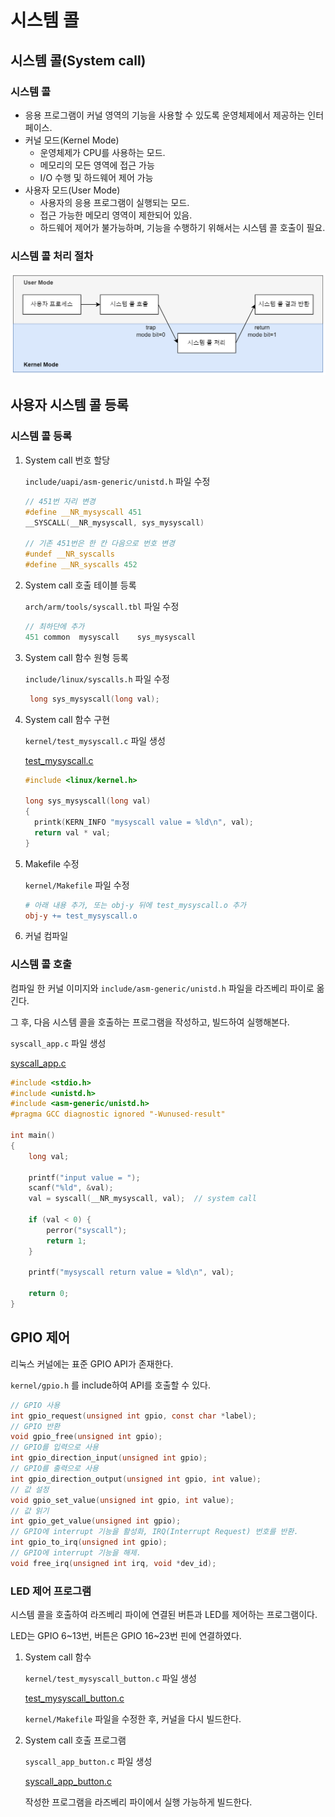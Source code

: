# 시스템 콜

## 시스템 콜(System call)

### 시스템 콜

- 응용 프로그램이 커널 영역의 기능을 사용할 수 있도록 운영체제에서 제공하는 인터페이스.
- 커널 모드(Kernel Mode)
    - 운영체제가 CPU를 사용하는 모드.
    - 메모리의 모든 영역에 접근 가능
    - I/O 수행 및 하드웨어 제어 가능
- 사용자 모드(User Mode)
    - 사용자의 응용 프로그램이 실행되는 모드.
    - 접근 가능한 메모리 영역이 제한되어 있음.
    - 하드웨어 제어가 불가능하며, 기능을 수행하기 위해서는 시스템 콜 호출이 필요.

### 시스템 콜 처리 절차

![system_call_process](images/system_call_process.png)

## 사용자 시스템 콜 등록

### 시스템 콜 등록

1. System call 번호 할당
    
    `include/uapi/asm-generic/unistd.h` 파일 수정
    
    ```c
    // 451번 자리 변경
    #define __NR_mysyscall 451
    __SYSCALL(__NR_mysyscall, sys_mysyscall)
    
    // 기존 451번은 한 칸 다음으로 번호 변경
    #undef __NR_syscalls
    #define __NR_syscalls 452
    ```
    
2. System call 호출 테이블 등록
    
    `arch/arm/tools/syscall.tbl` 파일 수정
    
    ```c
    // 최하단에 추가
    451 common  mysyscall    sys_mysyscall
    ```
    
3. System call 함수 원형 등록
    
    `include/linux/syscalls.h` 파일 수정
    
    ```c
     long sys_mysyscall(long val);
    ```
    
4. System call 함수 구현
    
    `kernel/test_mysyscall.c` 파일 생성
    
    [test_mysyscall.c](file/test_mysyscall.c)
    
    ```c
    #include <linux/kernel.h>
    
    long sys_mysyscall(long val)
    {
      printk(KERN_INFO "mysyscall value = %ld\n", val);
      return val * val;
    }
    ```
    
5. Makefile 수정
    
    `kernel/Makefile` 파일 수정
    
    ```makefile
    # 아래 내용 추가, 또는 obj-y 뒤에 test_mysyscall.o 추가
    obj-y += test_mysyscall.o
    ```
    
6. 커널 컴파일

### 시스템 콜 호출

컴파일 한 커널 이미지와 `include/asm-generic/unistd.h` 파일을 라즈베리 파이로 옮긴다.

그 후, 다음 시스템 콜을 호출하는 프로그램을 작성하고, 빌드하여 실행해본다.

`syscall_app.c` 파일 생성

[syscall_app.c](files/syscall_app.c)

```c
#include <stdio.h>
#include <unistd.h>
#include <asm-generic/unistd.h>
#pragma GCC diagnostic ignored "-Wunused-result"

int main()
{
    long val;

    printf("input value = ");
    scanf("%ld", &val);
    val = syscall(__NR_mysyscall, val);  // system call

    if (val < 0) {
        perror("syscall");
        return 1;
    }   

    printf("mysyscall return value = %ld\n", val);

    return 0;
}
```

## GPIO 제어

리눅스 커널에는 표준 GPIO API가 존재한다.

`kernel/gpio.h` 를 include하여 API를 호출할 수 있다.

```c
// GPIO 사용
int gpio_request(unsigned int gpio, const char *label);
// GPIO 반환
void gpio_free(unsigned int gpio);
// GPIO를 입력으로 사용
int gpio_direction_input(unsigned int gpio);
// GPIO를 출력으로 사용
int gpio_direction_output(unsigned int gpio, int value);
// 값 설정
void gpio_set_value(unsigned int gpio, int value);
// 값 읽기
int gpio_get_value(unsigned int gpio);
// GPIO에 interrupt 기능을 활성화, IRQ(Interrupt Request) 번호를 반환.
int gpio_to_irq(unsigned int gpio);
// GPIO에 interrupt 기능을 해제.
void free_irq(unsigned int irq, void *dev_id);
```

### LED 제어 프로그램

시스템 콜을 호출하여 라즈베리 파이에 연결된 버튼과 LED를 제어하는 프로그램이다.

LED는 GPIO 6&#126;13번, 버튼은 GPIO 16&#126;23번 핀에 연결하였다.

1. System call 함수
    
    `kernel/test_mysyscall_button.c` 파일 생성
    
    [test_mysyscall_button.c](files/test_mysyscall_button.c)
    
    `kernel/Makefile` 파일을 수정한 후, 커널을 다시 빌드한다.
    
2. System call 호출 프로그램
    
    `syscall_app_button.c` 파일 생성
    
    [syscall_app_button.c](files/syscall_app_button.c)
    
    작성한 프로그램을 라즈베리 파이에서 실행 가능하게 빌드한다.